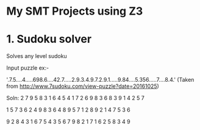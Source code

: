 # My SMT Projects using Z3

# 1. Sudoku solver
Solves any level sudoku

Input puzzle ex:-

'.7.5....4.....698.6....42.7.....2.9.3.4.9.7.2.9.1.....9.84....5.356.....7....8.4.'
(Taken from http://www.7sudoku.com/view-puzzle?date=20161025)

Soln:
2 7 9   5 8 3   1 6 4
5 4 1   7 2 6   9 8 3
6 8 3   9 1 4   2 5 7

1 5 7   3 6 2   4 9 8
3 6 4   8 9 5   7 1 2
8 9 2   1 4 7   5 3 6

9 2 8   4 3 1   6 7 5
4 3 5   6 7 9   8 2 1
7 1 6   2 5 8   3 4 9
